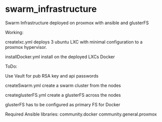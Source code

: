 # swarm_infrastructure
Swarm Infrastructure deployed on proxmox with ansible and glusterFS

Working:

createlxc.yml deploys 3 ubuntu LXC with minimal configuration to a proxmox hypervisor. 

installDocker.yml install on the deployed LXCs Docker

ToDo:

Use Vault for pub RSA key and api passwords

createSwarm.yml create a swarm cluster from the nodes

createglusterFS.yml create a glusterFS across the nodes

glusterFS has to be configured as primary FS for Docker

Required Ansible libraries:
community.docker
community.general.proxmox
